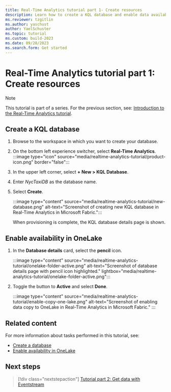 ```yaml
---
title: Real-Time Analytics tutorial part 1- Create resources
description: Learn how to create a KQL database and enable data availability in Microsoft Fabric.
ms.reviewer: tzgitlin
ms.author: yaschust
author: YaelSchuster
ms.topic: tutorial
ms.custom: build-2023
ms.date: 09/28/2023
ms.search.form: Get started
---
```

# Real-Time Analytics tutorial part 1: Create resources

> [!NOTE]
> This tutorial is part of a series. For the previous section, see: [Introduction to the Real-Time Analytics tutorial](tutorial-introduction.md).

## Create a KQL database

1. Browse to the workspace in which you want to create your database.
1. On the bottom left experience switcher, select **Real-Time Analytics**. :::image type="icon" source="media/realtime-analytics-tutorial/product-icon.png" border="false":::

1. In the upper left corner, select **+ New > KQL Database**.
1. Enter *NycTaxiDB* as the database name.
1. Select **Create**.

    :::image type="content" source="media/realtime-analytics-tutorial/new-database.png" alt-text="Screenshot of creating new KQL database in Real-Time Analytics in Microsoft Fabric.":::

    When provisioning is complete, the KQL database details page is shown.

## Enable availability in OneLake

1. In the **Database details** card, select the **pencil** icon.

    :::image type="content" source="media/realtime-analytics-tutorial/onelake-folder-active.png" alt-text="Screenshot of database details page with pencil icon highlighted." lightbox="media/realtime-analytics-tutorial/onelake-folder-active.png":::

1. Toggle the button to **Active** and select **Done**.

    :::image type="content" source="media/realtime-analytics-tutorial/enable-copy-one-lake.png" alt-text="Screenshot of enabling data copy to OneLake in Real-Time Analytics in Microsoft Fabric." :::

## Related content

For more information about tasks performed in this tutorial, see:

* [Create a database](create-database.md)
* [Enable availability in OneLake](onelake-mirroring.md#enable-availability-in-onelake)

## Next steps

> [!div class="nextstepaction"]
> [Tutorial part 2: Get data with Eventstream](tutorial-2-event-streams.md)
